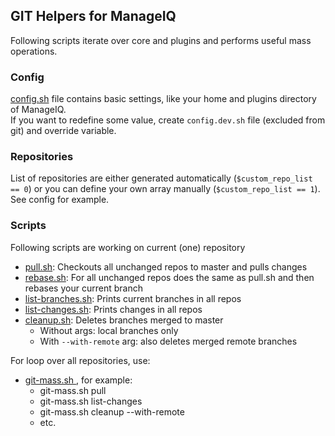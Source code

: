 ## GIT Helpers for ManageIQ

Following scripts iterate over core and plugins and performs useful mass operations.

### Config

[config.sh](config.sh) file contains basic settings, like your home and plugins directory of ManageIQ.  
If you want to redefine some value, create `config.dev.sh` file (excluded from git) and override variable.

### Repositories

List of repositories are either generated automatically (`$custom_repo_list == 0`) or you can define your own array manually
(`$custom_repo_list == 1`). See config for example. 

### Scripts

Following scripts are working on current (one) repository

- [pull.sh](pull.sh): Checkouts all unchanged repos to master and pulls changes
- [rebase.sh](rebase.sh): For all unchanged repos does the same as pull.sh and then rebases your current branch
- [list-branches.sh](list-branches.sh): Prints current branches in all repos
- [list-changes.sh](list-changes.sh): Prints changes in all repos 
- [cleanup.sh](cleanup.sh): Deletes branches merged to master 
  - Without args: local branches only
  - With `--with-remote` arg: also deletes merged remote branches

For loop over all repositories, use:

- [git-mass.sh <operation>](git-mass.sh), for example: 
  - git-mass.sh pull
  - git-mass.sh list-changes
  - git-mass.sh cleanup --with-remote
  - etc.
  